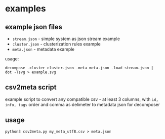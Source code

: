 # examples

## example json files

- `stream.json` - simple system as json stream example
- `cluster.json` - clusterization rules example
- `meta.json` - metadata example

usage:

```shell
decompose -cluster cluster.json -meta meta.json -load stream.json | dot -Tsvg > example.svg
```

## csv2meta script

example script to convert any compatible csv - at least 3 columns, with `id, info, tags` order and comma as delimeter
to metadata json for decomposer

## usage

```shell
python3 csv2meta.py my_meta_utf8.csv > meta.json
```
